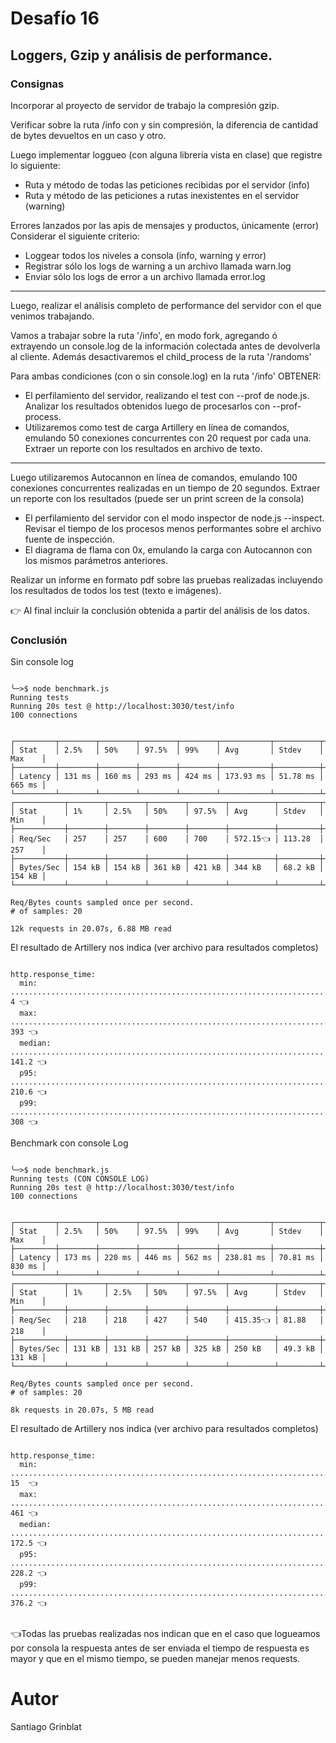 # Desafío 16

## Loggers, Gzip y análisis de performance.

### Consignas

Incorporar al proyecto de servidor de trabajo la compresión gzip.

Verificar sobre la ruta /info con y sin compresión, la diferencia de cantidad de bytes devueltos en un caso y otro.

Luego implementar loggueo (con alguna librería vista en clase) que registre lo siguiente:

   - Ruta y método de todas las peticiones recibidas por el servidor (info)
   - Ruta y método de las peticiones a rutas inexistentes en el servidor (warning)

Errores lanzados por las apis de mensajes y productos, únicamente (error)
Considerar el siguiente criterio:
  - Loggear todos los niveles a consola (info, warning y error)
  - Registrar sólo los logs de warning a un archivo llamada warn.log
  - Enviar sólo los logs de error a un archivo llamada error.log

----

Luego, realizar el análisis completo de performance del servidor con el que venimos trabajando.

Vamos a trabajar sobre la ruta '/info', en modo fork, agregando ó extrayendo un console.log de la información colectada antes de devolverla al cliente. Además desactivaremos el child_process de la ruta '/randoms'

Para ambas condiciones (con o sin console.log) en la ruta '/info' OBTENER:

  - El perfilamiento del servidor, realizando el test con --prof de node.js. Analizar los resultados obtenidos luego de procesarlos con --prof-process. 
  - Utilizaremos como test de carga Artillery en línea de comandos, emulando 50 conexiones concurrentes con 20 request por cada una. Extraer un reporte con los resultados en archivo de texto.

----

Luego utilizaremos Autocannon en línea de comandos, emulando 100 conexiones concurrentes realizadas en un tiempo de 20 segundos. Extraer un reporte con los resultados (puede ser un print screen de la consola)

  - El perfilamiento del servidor con el modo inspector de node.js --inspect. Revisar el tiempo de los procesos menos performantes sobre el archivo fuente de inspección.
  - El diagrama de flama con 0x, emulando la carga con Autocannon con los mismos parámetros anteriores.
  
Realizar un informe en formato pdf sobre las pruebas realizadas incluyendo los resultados de todos los test (texto e imágenes). 

👉 Al final incluir la conclusión obtenida a partir del análisis de los datos.

### Conclusión

Sin console log

```console

╰─>$ node benchmark.js
Running tests
Running 20s test @ http://localhost:3030/test/info
100 connections


┌─────────┬────────┬────────┬────────┬────────┬───────────┬──────────┬────────┐
│ Stat    │ 2.5%   │ 50%    │ 97.5%  │ 99%    │ Avg       │ Stdev    │ Max    │
├─────────┼────────┼────────┼────────┼────────┼───────────┼──────────┼────────┤
│ Latency │ 131 ms │ 160 ms │ 293 ms │ 424 ms │ 173.93 ms │ 51.78 ms │ 665 ms │
└─────────┴────────┴────────┴────────┴────────┴───────────┴──────────┴────────┘
┌───────────┬────────┬────────┬────────┬────────┬──────────┬─────────┬────────┐
│ Stat      │ 1%     │ 2.5%   │ 50%    │ 97.5%  │ Avg      │ Stdev   │ Min    │
├───────────┼────────┼────────┼────────┼────────┼──────────┼─────────┼────────┤
│ Req/Sec   │ 257    │ 257    │ 600    │ 700    │ 572.15👈 │ 113.28  │ 257    │
├───────────┼────────┼────────┼────────┼────────┼──────────┼─────────┼────────┤
│ Bytes/Sec │ 154 kB │ 154 kB │ 361 kB │ 421 kB │ 344 kB   │ 68.2 kB │ 154 kB │
└───────────┴────────┴────────┴────────┴────────┴──────────┴─────────┴────────┘

Req/Bytes counts sampled once per second.
# of samples: 20

12k requests in 20.07s, 6.88 MB read

```

El resultado de Artillery nos indica (ver archivo para resultados completos)

```console

http.response_time:
  min: ......................................................................... 4 👈
  max: ......................................................................... 393 👈
  median: ...................................................................... 141.2 👈 
  p95: ......................................................................... 210.6 👈
  p99: ......................................................................... 308 👈

```

Benchmark con console Log

```console

╰─>$ node benchmark.js
Running tests (CON CONSOLE LOG)
Running 20s test @ http://localhost:3030/test/info
100 connections


┌─────────┬────────┬────────┬────────┬────────┬───────────┬──────────┬────────┐
│ Stat    │ 2.5%   │ 50%    │ 97.5%  │ 99%    │ Avg       │ Stdev    │ Max    │
├─────────┼────────┼────────┼────────┼────────┼───────────┼──────────┼────────┤
│ Latency │ 173 ms │ 220 ms │ 446 ms │ 562 ms │ 238.81 ms │ 70.81 ms │ 830 ms │
└─────────┴────────┴────────┴────────┴────────┴───────────┴──────────┴────────┘
┌───────────┬────────┬────────┬────────┬────────┬──────────┬─────────┬────────┐
│ Stat      │ 1%     │ 2.5%   │ 50%    │ 97.5%  │ Avg      │ Stdev   │ Min    │
├───────────┼────────┼────────┼────────┼────────┼──────────┼─────────┼────────┤
│ Req/Sec   │ 218    │ 218    │ 427    │ 540    │ 415.35👈 │ 81.88   │ 218    │
├───────────┼────────┼────────┼────────┼────────┼──────────┼─────────┼────────┤
│ Bytes/Sec │ 131 kB │ 131 kB │ 257 kB │ 325 kB │ 250 kB   │ 49.3 kB │ 131 kB │
└───────────┴────────┴────────┴────────┴────────┴──────────┴─────────┴────────┘

Req/Bytes counts sampled once per second.
# of samples: 20

8k requests in 20.07s, 5 MB read

```

El resultado de Artillery nos indica (ver archivo para resultados completos)

```console

http.response_time:
  min: ......................................................................... 15  👈
  max: ......................................................................... 461 👈
  median: ...................................................................... 172.5 👈
  p95: ......................................................................... 228.2 👈 
  p99: ......................................................................... 376.2 👈
  
```

👈Todas las pruebas realizadas nos indican que en el caso que logueamos por consola la respuesta antes de ser enviada el tiempo de respuesta es mayor y que en el mismo tiempo, se pueden manejar menos requests. 

# Autor
Santiago Grinblat
